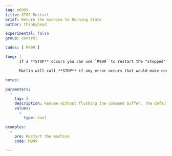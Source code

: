 ```yaml
---
tag: m0999
title: STOP Restart
brief: Return the machine to Running state
author: thinkyhead

experimental: false
group: control

codes: [ M999 ]

long: |
      If a **STOP** occurs you can use `M999` to restart the "stopped" machine after resolving the issue.

      Marlin will call **STOP** if any error occurs that would make continuing the current process problematic. For example, if the probe fails to deploy, it will abort probing and STOP. Note that this disables all heaters.

notes:

parameters:
  -
    tag: S
    description: Resume without flushing the command buffer. The default behaviour is to flush the serial buffer and request a resend to the host starting on the last `N` line received.
    values:
      -
        type: bool

examples:
  -
    pre: Restart the machine
    code: M999

---
```

